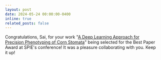 ```yaml
---
layout: post
date: 2024-05-24 00:00:00-0400
inline: true
related_posts: false
---
```


Congratulations, Sai, for your work "[A Deep Learning Approach for Precision Phenotyping of Corn Stomata](https://spie.org/defense-commercial-sensing/presentation/Autonomous-ground-robot-with-a-microscopic-camera-for-deriving-precise/13053-11)" being selected for the Best Paper Award at SPIE's conference! It was a pleasure collaborating with you. Keep it up!